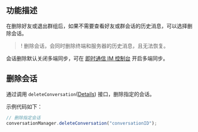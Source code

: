 ## 功能描述

在删除好友或退出群组后，如果不需要查看好友或群会话的历史消息，可以选择删除会话。

> ! 删除会话，会同时删除终端和服务器的历史消息，且无法恢复。

会话删除默认关闭多端同步，可在 [即时通信 IM 控制台](https://console.cloud.tencent.com/im-detail/login-message) 开启多端同步。

## 删除会话

通过调用 `deleteConversation`([Details](https://comm.qq.com/im/doc/RN/en/Api/V2TIMConversationManager/deleteConversation.html)) 接口，删除指定的会话。

示例代码如下：

```javascript
// 删除指定会话
conversationManager.deleteConversation("conversationID");
```
